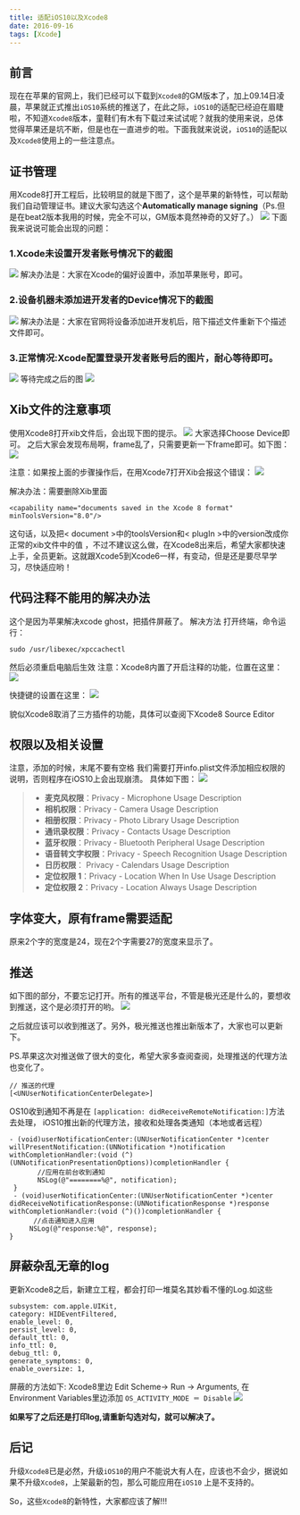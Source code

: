 ```yaml
---
title: 适配iOS10以及Xcode8
date: 2016-09-16        
tags: [Xcode] 
---
```


## 前言
现在在苹果的官网上，我们已经可以下载到`Xcode8`的GM版本了，加上09.14日凌晨，苹果就正式推出`iOS10`系统的推送了，在此之际，`iOS10`的适配已经迫在眉睫啦，不知道`Xcode8`版本，童鞋们有木有下载过来试试呢？就我的使用来说，总体觉得苹果还是坑不断，但是也在一直进步的啦。下面我就来说说，`iOS10`的适配以及`Xcode8`使用上的一些注意点。<!-- more -->



## 证书管理

用Xcode8打开工程后，比较明显的就是下图了，这个是苹果的新特性，可以帮助我们自动管理证书。建议大家勾选这个**Automatically manage signing**（Ps.但是在beat2版本我用的时候，完全不可以，GM版本竟然神奇的又好了。）
![](http://oh6pxgkf2.bkt.clouddn.com/2016-09-12-0.png)
下面我来说说可能会出现的问题：

### 1.Xcode未设置开发者账号情况下的截图
![](http://oh6pxgkf2.bkt.clouddn.com/2016-09-12-1.png)
解决办法是：大家在Xcode的偏好设置中，添加苹果账号，即可。

### 2.设备机器未添加进开发者的Device情况下的截图
![](http://oh6pxgkf2.bkt.clouddn.com/2016-09-12-2.png)
解决办法是：大家在官网将设备添加进开发机后，陪下描述文件重新下个描述文件即可。

### 3.正常情况:Xcode配置登录开发者账号后的图片，耐心等待即可。
![](http://oh6pxgkf2.bkt.clouddn.com/2016-09-12-3.png)
等待完成之后的图
![](http://oh6pxgkf2.bkt.clouddn.com/2016-09-12-4.png)

## Xib文件的注意事项
使用Xcode8打开xib文件后，会出现下图的提示。
![](http://oh6pxgkf2.bkt.clouddn.com/2016-09-12-5.png)
大家选择Choose Device即可。
之后大家会发现布局啊，frame乱了，只需要更新一下frame即可。如下图：
![](http://oh6pxgkf2.bkt.clouddn.com/2016-09-12-6.png)

注意：如果按上面的步骤操作后，在用Xcode7打开Xib会报这个错误：
![](http://oh6pxgkf2.bkt.clouddn.com/2016-09-12-7.png)

解决办法：需要删除Xib里面

```
<capability name="documents saved in the Xcode 8 format" minToolsVersion="8.0"/>
```
这句话，以及把< document >中的toolsVersion和< plugIn >中的version改成你正常的xib文件中的值
，不过不建议这么做，在Xcode8出来后，希望大家都快速上手，全员更新。这就跟Xcode5到Xcode6一样，有变动，但是还是要尽早学习，尽快适应哟！

## 代码注释不能用的解决办法
这个是因为苹果解决xcode ghost，把插件屏蔽了。
解决方法
打开终端，命令运行： 
```
sudo /usr/libexec/xpccachectl
```
然后必须重启电脑后生效
注意：Xcode8内置了开启注释的功能，位置在这里：
![](http://oh6pxgkf2.bkt.clouddn.com/2016-09-12-8.png)

快捷键的设置在这里：
![](http://oh6pxgkf2.bkt.clouddn.com/2016-09-12-9.png)

貌似Xcode8取消了三方插件的功能，具体可以查阅下Xcode8 Source Editor

## 权限以及相关设置
注意，添加的时候，末尾不要有空格
我们需要打开info.plist文件添加相应权限的说明，否则程序在iOS10上会出现崩溃。
具体如下图：
![](http://oh6pxgkf2.bkt.clouddn.com/2016-09-12-10.png)

> * **麦克风权限**：Privacy - Microphone Usage Description 
> * **相机权限**：Privacy - Camera Usage Description 
> * **相册权限**：Privacy - Photo Library Usage Description
> * **通讯录权限**：Privacy - Contacts Usage Description 
> * **蓝牙权限**：Privacy - Bluetooth Peripheral Usage Description 
> * **语音转文字权限**：Privacy - Speech Recognition Usage Description 
> * **日历权限**： Privacy - Calendars Usage Description 
> * **定位权限 1**：Privacy - Location When In Use Usage Description 
> * **定位权限 2**：Privacy - Location Always Usage Description

## 字体变大，原有frame需要适配
原来2个字的宽度是24，现在2个字需要27的宽度来显示了。
## 推送
如下图的部分，不要忘记打开。所有的推送平台，不管是极光还是什么的，要想收到推送，这个是必须打开的哟。
![](http://oh6pxgkf2.bkt.clouddn.com/2016-09-12-11.png)

之后就应该可以收到推送了。另外，极光推送也推出新版本了，大家也可以更新下。

PS.苹果这次对推送做了很大的变化，希望大家多查阅查阅，处理推送的代理方法也变化了。

```
// 推送的代理
[<UNUserNotificationCenterDelegate>]
```
OS10收到通知不再是在
`[application: didReceiveRemoteNotification:]`方法去处理， iOS10推出新的代理方法，接收和处理各类通知（本地或者远程）

```
- (void)userNotificationCenter:(UNUserNotificationCenter *)center willPresentNotification:(UNNotification *)notification withCompletionHandler:(void (^)(UNNotificationPresentationOptions))completionHandler {
       //应用在前台收到通知
       NSLog(@"========%@", notification);
 }
 - (void)userNotificationCenter:(UNUserNotificationCenter *)center didReceiveNotificationResponse:(UNNotificationResponse *)response withCompletionHandler:(void (^)())completionHandler { 
      //点击通知进入应用 
     NSLog(@"response:%@", response);
}
```
## 屏蔽杂乱无章的log
更新Xcode8之后，新建立工程，都会打印一堆莫名其妙看不懂的Log.如这些

```
subsystem: com.apple.UIKit, 
category: HIDEventFiltered, 
enable_level: 0, 
persist_level: 0,
default_ttl: 0, 
info_ttl: 0,
debug_ttl: 0, 
generate_symptoms: 0, 
enable_oversize: 1,
```
屏蔽的方法如下:
Xcode8里边 Edit Scheme-> Run -> Arguments, 在Environment Variables里边添加
`OS_ACTIVITY_MODE ＝ Disable`
![](http://oh6pxgkf2.bkt.clouddn.com/2016-09-12-12.png)

**如果写了之后还是打印log,请重新勾选对勾，就可以解决了。**

## 后记
升级`Xcode8`已是必然，升级`iOS10`的用户不能说大有人在，应该也不会少，据说如果不升级`Xcode8`，上架最新的包，那么可能应用在`iOS10` 上是不支持的。

So，这些`Xcode8`的新特性，大家都应该了解!!!


